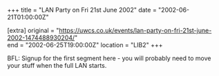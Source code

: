 +++
title = "LAN Party on Fri 21st June 2002"
date = "2002-06-21T01:00:00Z"

[extra]
original = "https://uwcs.co.uk/events/lan-party-on-fri-21st-june-2002-1474488930204/"    
end = "2002-06-25T19:00:00Z"
location = "LIB2"
+++

BFL: Signup for the first segment here - you will probably need to move your stuff when the full LAN starts.

